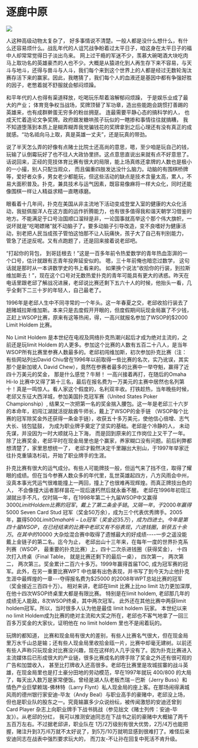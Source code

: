 # 逐鹿中原

![](http://media.cardplayer.com/assets/photos/000/006/335/medium_IMG_2664_Large_.JPG?1241709912)

人这种高级动物太复杂了， 好多事情说不清楚。一般人都是没什么想什么，有什么还容易烦什么。战乱年代的人诅咒战争盼着过太平日子，咱这身在太平日子的福中人却常常觉得日子淡出鸟来。 网上过干瘾的军迷不少，羡慕大碗喝酒大块吃肉马上取功名的英雄豪杰的人也不少。大概是从猿进化到人再生存下来不容易，与天斗与地斗，还得与兽斗与人斗，我们每个来到这个世界上的人都是经过无数轮淘汰赛存活下来的赢家。因此，我瞎猜了，我们每个人的血液还是基因中都有争强好胜的因子，老憋着就不舒服就会郁闷烦躁。

和平年代的人也得有渠道释放，吃喝玩乐帮着溶解郁闷烦躁， 于是娱乐业成了最大的产业； 体育竞争权当战场，奖牌顶替了军功章，造出些能跑会跳惯打善踢的英雄来，也有成群擀蛋无穷多的粉丝拥趸。 连最需要平静心态的搞科学的人， 也成天忙着造论文争奖牌。政府跟发糖哄孩子玩似的一瞎掺和事情往往就搞糟， 我不知道堕落到本质上是糊弄糊弄我党骗钱花的奖牌拿到之后心理还有没有真正的成就感。“功名祗向马上取，真是英雄一丈夫”，还是玩真的带劲。

说了半天怎么弄的好像有点赌士比院士还高尚的意思，嗯，至少咱是玩自己的钱， 玩输了认倒霉玩好了也不往人大政协里挤。这点意思直说出来就有点不好意思了。话说回来，正经的竞技体育比赛有很大的局限，能上场真练还拿牌的人数也是极小的一小撮，别人只配当观众， 而且偏重四肢发达没什么脑力。动脑的有围棋桥牌等，爱好者众多，男女老少都能玩，但这些活动的缺点是技术含量太高，累人，不易大面积普及。扑克，兼具技术与运气因素，既容易像麻将一样大众化，同时还能像围棋一样让人精益求精一直瞎琢磨。

眼看着十几年间，扑克在美国从非主流地下活动变成登堂入室的健康的大众化活动，我挺佩服洋人在这方面的运作折腾能力，也有很多值得我和谐天朝学习借鉴的地方。不能满足于口号治国顺口溜辩是非，一论国事就高举这个那个伟大旗帜，一说坏就是“吃喝嫖赌”就不动脑子了。要多动脑子引导改造，变不良嗜好为健康活动，别老把人民当成孩子管怕这怕那不让人玩痛快，孩子大了自己有判别能力， 管急了还逆反呢。又有点跑题了，还是回来接着说老邱吧。

“打起你的背包， 到哥廷根去！”这是一百多年前令热爱数学的青年热血澎湃的一个口号，估计就跟有志青年投奔延安似的。 嗯，三十年前俺也暗恋过数学， 这句话就是那时从一本讲数学史的书上看来的。 如果换个说法“收拾你的行装，到拉斯维加斯去！”，现在这个口号对无数热爱扑克的青年可能具有更大的诱惑。昨天在电话里跟老邱了解战况进展，老邱说比赛还剩下五六十人的时候，他抬头一看，几乎全剩下二三十岁的年轻人，自己最老了。
 
1996年是老邱人生中不同寻常的一个年头。这一年春夏之交，老邱收拾行装去了趟赌城拉斯维加斯。本来只是去度假开开眼的，但度假期间玩现金局赢了不少钱，正赶上WSOP比赛，原来有这等热闹，得，一高兴就报名参加了WSOP的$2000 Limit Holdem 比赛。

No Limit Holdem 是本世纪在电视及网络扑克热潮兴起后才成为绝对主流的，之前还是玩limit Holdem 的人更多。参加这个比赛的人数有五百二十八人，是当年WSOP所有比赛里参赛人数最多的。老邱初闯维加斯，初次参加扑克比赛（注：有些网站列出David Chiu曾在1996年以前取得一些比赛的名次，实乃讹误，其实那个是新加坡人 David Chew），竟然在参赛者最多的比赛中一举夺魁，赢得了近四十万美元的奖金， 那是什么感觉？牛掰！ 一高兴接着再打，在随后的Omaha Hi-lo 比赛中又得了第十三名，最后在报名费为一万美元的主赛中居然也名列第十！真是一鸣惊人。看人家这个假度的，名利双丰收。打铁趁热，当年晚些时候，老邱又东征大西洋城，参加美国扑克冠军赛（United States Poker Championship）, 结果又一次把第一名的奖金揣入腰包。这一年是老邱三十六岁的本命年，初闯江湖就活捉敌酋牛师长，戴上了WSOP的金手链 （WSOP每个比赛的冠军除奖金外还获得一条金手链），收获五十多万美元，使他信心倍增、志气大长、钱包猛鼓， 为成为职业牌手奠定了坚实的基础。老邱是个冷静的人， 未动先谋，并没因为一时大顺就马上下海， 而是回到原来的工作岗位上又干了一年。除了比赛奖金，老邱平时在现金局里也是个赢家，养家糊口没有问题。前后利弊都想清楚了，家里思想统一了， 老邱才毅然决定千里蹦出大别山，于1997年举家迁往扑克重镇洛杉矶，开始了职业牌手的生涯。
 
扑克比赛有很大的运气成分。有些人可能牌技一般，但运气来了挡不住，取得了耀眼的成绩。但在当今参赛人数众多的年代里，乱世英雄起四方，八方风雨会中州，没真本事光凭运气很难能撞上一两回，撞上了也很难再现辉煌。而真正牌技出色的人， 不会像撞大运者那样昙花一现后速朽然后就永垂不醒。 老邱在1996年初现江湖就出手不凡，仅时隔一年，在1998年第二十九届WSOP中又赢得$3000 Limit Holdem 比赛的冠军， 戴上了第二条金手链。又隔一年，于2000年赢得$5000 Seven Card Stud 冠军（奖金50万余），成为三个代表优秀牌手。2005年，赢得$5000 Limit Omaha Hi-Lo 冠军（奖金近35万）， 成为四进士。今年是第四十届WSOP， 在已经结束的比赛中老邱又有不俗表现，六进钱圈，斩获五十余万。在其中的$10000 大杂烩混合赛中取得了遗憾最大的好成绩----一步之遥没能戴上金链子的第二名。迄今为止， 老邱出山十三年来，在每年一度的世界扑克系列赛（WSOP， 最重要的扑克比赛）上，四十二次杀进钱圈（获得奖金）， 十四次打入终桌（Final Table， 就是比赛还剩下的最后一桌）， 四次第一， 两次第二， 两次第三。奖金累计二百六十多万。1999年赢得首届TOC, 成为冠军赛的冠军。此外，在另一重要比赛WPT 中也屡有出色表现，并书写了到今天为止他扑克生涯中最辉煌的一章---夺得报名费为$25000 的2008年WPT总站比赛的冠军（奖金接近三百四十万）。 相对来讲，老邱在limit 比赛上比no limit 功力更加深厚, 在他十四次WSOP终桌里大都是有限比赛。 特别是在limit holdem, 老邱那几年的成绩无人能敌，8次WSOP终桌，其中两次冠军。 此外还在其他比赛中两获limit holdem冠军。所以，当时很多人认为他是最佳 limit holdem 玩家。 本世纪以来no limit Holdem成为比赛的绝对主流和大奖之所在，老邱也不客气地拿了一回三百多万奖金的大家伙，证明他在 no limit holdem 里也不是闹着玩的。
 
玩牌的都知道， 比赛和现金局有很大的差别，有些人比赛名气很大，但在现金局里万水千山总是输；还有些人现金局里收拾金瓯一片，比赛中却毫无建树。以前还有些人声称只玩现金对比赛没兴趣，现在这样的人几乎没有了。因为扑克比赛进入主流媒体后已形成很大的产业链，很多比赛成名的牌手除了奖金之外还有很可观的广告和加盟收入， 甚至比打牌收入还高很多。老邱在比赛里是攻城拔寨的战斗英雄，在现金局里也是打土豪分田地的劳动模范，早在1997年就玩 400/800 的大局了，每天出入数万是家常便饭。曾经是湖人队老板杰瑞－巴斯（Jerry Buss）和情色产业巨擘赖瑞-佛林特（Larry Flynt）私人现金局的座上客。在那场闹得满城风雨的德州银行家安迪-毕友（Andy Beal）与职业高手的豪赌中，老邱没上场，但也是职业队的股东之一。究竟输赢多少众说纷纭，被传闻激怒的安迪还曾到Card Player 杂志上向职业牌手下战书挑战（参见拙文《赌士列传：安迪-毕友》）。从老邱的分红， 我可以推测安迪同志在下战书之前的豪赌中大概输了两千五百万左右。不过据老邱讲，职业队在 1万/2万级别有很大优势，2万/4万也能把握，赌注升到3万/6万就不太好说了，到5万/10万就明显感到很难打了。难怪后来安迪同志在战表中强烈要求玩大的， 而刀友-不让孙在回复中死活不肯升级。